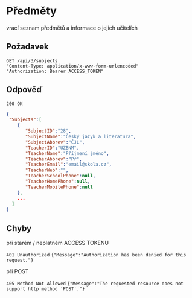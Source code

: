# Předměty

vrací seznam předmětů a informace o jejich učitelích

## Požadavek
```
GET /api/3/subjects
"Content-Type: application/x-www-form-urlencoded"
"Authorization: Bearer ACCESS_TOKEN"
```

## Odpověď

```200 OK```
``` json
{
 "Subjects":[
    {
       "SubjectID":"28",
       "SubjectName":"Český jazyk a literatura",
       "SubjectAbbrev":"ČJL",
       "TeacherID":"UZBNM",
       "TeacherName":"Příjmení jméno",
       "TeacherAbbrev":"Př",
       "TeacherEmail":"email@skola.cz",
       "TeacherWeb":"",
       "TeacherSchoolPhone":null,
       "TeacherHomePhone":null,
       "TeacherMobilePhone":null
    },
    ...
  ]
}
```



## Chyby

při starém / neplatném ACCESS TOKENU

```401 Unauthorized```
```{"Message":"Authorization has been denied for this request."}```

při POST

```405 Method Not Allowed```
```{"Message":"The requested resource does not support http method 'POST'."} ```

